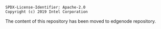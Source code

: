 ```text
SPDX-License-Identifier: Apache-2.0
Copyright (c) 2019 Intel Corporation
```

The content of this repository has been moved to edgenode repository.


